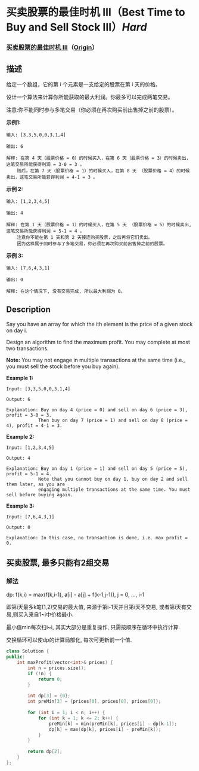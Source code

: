 # 买卖股票的最佳时机 III（Best Time to Buy and Sell Stock III）*Hard*
### [买卖股票的最佳时机 III](https://leetcode-cn.com/problems/best-time-to-buy-and-sell-stock-iii)（[Origin](https://leetcode.com/problems/best-time-to-buy-and-sell-stock-iii)）
## 描述
给定一个数组，它的第 i 个元素是一支给定的股票在第 i 天的价格。

设计一个算法来计算你所能获取的最大利润。你最多可以完成两笔交易。

注意:你不能同时参与多笔交易（你必须在再次购买前出售掉之前的股票）。

**示例1:**
```
输入: [3,3,5,0,0,3,1,4]

输出: 6

解释: 在第 4 天（股票价格 = 0）的时候买入，在第 6 天（股票价格 = 3）的时候卖出，这笔交易所能获得利润 = 3-0 = 3 。
    随后，在第 7 天（股票价格 = 1）的时候买入，在第 8 天 （股票价格 = 4）的时候卖出，这笔交易所能获得利润 = 4-1 = 3 。
```

**示例 2:**
```
输入: [1,2,3,4,5]

输出: 4

解释: 在第 1 天（股票价格 = 1）的时候买入，在第 5 天 （股票价格 = 5）的时候卖出, 这笔交易所能获得利润 = 5-1 = 4 。  
    注意你不能在第 1 天和第 2 天接连购买股票，之后再将它们卖出。  
    因为这样属于同时参与了多笔交易，你必须在再次购买前出售掉之前的股票。
```


**示例 3:**
```
输入: [7,6,4,3,1] 

输出: 0 

解释: 在这个情况下, 没有交易完成, 所以最大利润为 0。
```

## Description
Say you have an array for which the ith element is the price of a given stock on day i.

Design an algorithm to find the maximum profit. You may complete at most two transactions.

**Note:**
You may not engage in multiple transactions at the same time (i.e., you must sell the stock before you buy again).

**Example 1:**
```
Input: [3,3,5,0,0,3,1,4]

Output: 6

Explanation: Buy on day 4 (price = 0) and sell on day 6 (price = 3), profit = 3-0 = 3.
            Then buy on day 7 (price = 1) and sell on day 8 (price = 4), profit = 4-1 = 3.
```

**Example 2:**
```
Input: [1,2,3,4,5]

Output: 4

Explanation: Buy on day 1 (price = 1) and sell on day 5 (price = 5), profit = 5-1 = 4.
            Note that you cannot buy on day 1, buy on day 2 and sell them later, as you are
            engaging multiple transactions at the same time. You must sell before buying again.
```


**Example 3:**
```
Input: [7,6,4,3,1]

Output: 0

Explanation: In this case, no transaction is done, i.e. max profit = 0.
```


## 买卖股票, 最多只能有2组交易
### 解法
dp: f(k,i) = max(f(k,i-1), a[i] - a[j] + f(k-1,j-1)), j = 0, ..., i-1

即第i天最多k笔(1,2)交易的最大值, 来源于第i-1天并且第i天不交易, 或者第i天有交易,则买入来自1~i中价格最小.

最小值min每次扫i~i, 其实大部分是重复操作, 只需按顺序在循环中执行计算.

交换循环可以使dp的计算局部化, 每次可更新前一个值.

```c++
class Solution {
public:
    int maxProfit(vector<int>& prices) {
        int n = prices.size();
        if (!n) {
            return 0;
        }
        
        int dp[3] = {0};
        int preMin[3] = {prices[0], prices[0], prices[0]};
        
        for (int i = 1; i < n; i++) {
            for (int k = 1; k <= 2; k++) {
                preMin[k] = min(preMin[k], prices[i] - dp[k-1]);
                dp[k] = max(dp[k], prices[i] - preMin[k]);
            }
        }
        
        return dp[2];
    }
};
```